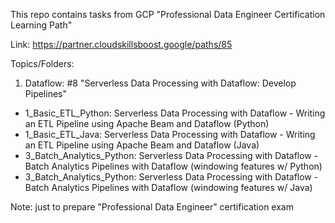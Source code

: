 This repo contains tasks from GCP "Professional Data Engineer Certification Learning Path"

Link: https://partner.cloudskillsboost.google/paths/85

Topics/Folders:
 1. Dataflow: #8 "Serverless Data Processing with Dataflow: Develop Pipelines"
  - 1_Basic_ETL_Python: Serverless Data Processing with Dataflow - Writing an ETL Pipeline using Apache Beam and Dataflow (Python)
  - 1_Basic_ETL_Java: Serverless Data Processing with Dataflow - Writing an ETL Pipeline using Apache Beam and Dataflow (Java)
  - 3_Batch_Analytics_Python: Serverless Data Processing with Dataflow - Batch Analytics Pipelines with Dataflow (windowing features w/ Python)
  - 3_Batch_Analytics_Python: Serverless Data Processing with Dataflow - Batch Analytics Pipelines with Dataflow (windowing features w/ Java)

Note: just to prepare "Professional Data Engineer" certification exam
